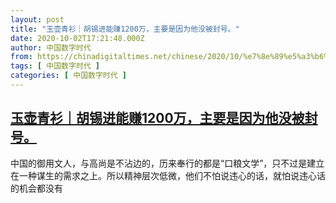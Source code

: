 ```yaml
---
layout: post
title: "玉壶青衫｜胡锡进能赚1200万，主要是因为他没被封号。"
date: 2020-10-02T17:21:48.000Z
author: 中国数字时代
from: https://chinadigitaltimes.net/chinese/2020/10/%e7%8e%89%e5%a3%b6%e9%9d%92%e8%a1%ab%ef%bd%9c%e8%83%a1%e9%94%a1%e8%bf%9b%e8%83%bd%e8%b5%9a1200%e4%b8%87%ef%bc%8c%e4%b8%bb%e8%a6%81%e6%98%af%e5%9b%a0%e4%b8%ba%e4%bb%96%e6%b2%a1%e8%a2%ab%e5%b0%81/
tags: [ 中国数字时代 ]
categories: [ 中国数字时代 ]
---
```

<!--1601659308000-->
[玉壶青衫｜胡锡进能赚1200万，主要是因为他没被封号。](https://chinadigitaltimes.net/chinese/2020/10/%e7%8e%89%e5%a3%b6%e9%9d%92%e8%a1%ab%ef%bd%9c%e8%83%a1%e9%94%a1%e8%bf%9b%e8%83%bd%e8%b5%9a1200%e4%b8%87%ef%bc%8c%e4%b8%bb%e8%a6%81%e6%98%af%e5%9b%a0%e4%b8%ba%e4%bb%96%e6%b2%a1%e8%a2%ab%e5%b0%81/)
------

<div>
中国的御用文人，与高尚是不沾边的，历来奉行的都是“口粮文学”，只不过是建立在一种谋生的需求之上。所以精神层次低微，他们不怕说违心的话，就怕说违心话的机会都没有
</div>
